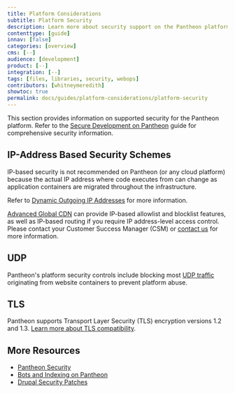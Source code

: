 ```yaml
---
title: Platform Considerations
subtitle: Platform Security
description: Learn more about security support on the Pantheon platform.
contenttype: [guide]
innav: [false]
categories: [overview]
cms: [--]
audience: [development]
product: [--]
integration: [--]
tags: [files, libraries, security, webops]
contributors: [whitneymeredith]
showtoc: true
permalink: docs/guides/platform-considerations/platform-security
---
```


This section provides information on supported security for the Pantheon platform. Refer to the [Secure Development on Pantheon](/guides/secure-development) guide for comprehensive security information.

<Partial file="auth.md" />

## IP-Address Based Security Schemes

IP-based security is not recommended on Pantheon (or any cloud platform) because the actual IP address where code executes from can change as application containers are migrated throughout the infrastructure.

Refer to [Dynamic Outgoing IP Addresses](/outgoing-ips) for more information.

[Advanced Global CDN](/guides/professional-services/advanced-global-cdn#ip-allowlisting--blocklisting) can provide IP-based allowlist and blocklist features, as well as IP-based routing if you require IP address-level access control. Please contact your Customer Success Manager (CSM) or [contact us](https://pantheon.io/contact-us?docs) for more information.

## UDP

Pantheon's platform security controls include blocking most [UDP traffic](https://en.wikipedia.org/wiki/User_Datagram_Protocol) originating from website containers to prevent platform abuse.

## TLS

Pantheon supports Transport Layer Security (TLS) encryption versions 1.2 and 1.3. [Learn more about TLS compatibility](/tls-compatibility).

## More Resources

- [Pantheon Security](/guides/security)
- [Bots and Indexing on Pantheon](/bots-and-indexing)
- [Drupal Security Patches](/drupal-security-patches)